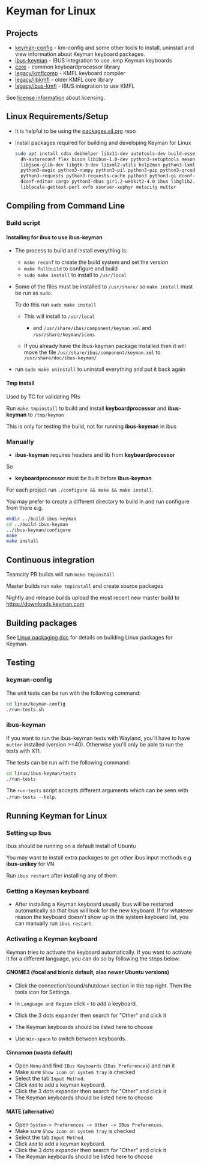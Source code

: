 # Keyman for Linux

## Projects

- [keyman-config](../../linux/keyman-config) - km-config and some other tools to install, uninstall
  and view information about Keyman keyboard packages.
- [ibus-keyman](../../linux/ibus-keyman) - IBUS integration to use .kmp Keyman keyboards
- [core](../../core) - common keyboardprocessor library
- [legacy/kmflcomp](../../linux/legacy/kmflcomp) - KMFL keyboard compiler
- [legacy/libkmfl](../../linux/legacy/libkmfl) - older KMFL core library
- [legacy/ibus-kmfl](../../linux/legacy/ibus-kmfl) - IBUS integration to use KMFL

See [license information](../../linux/LICENSE.md) about licensing.

## Linux Requirements/Setup

- It is helpful to be using the [packages.sil.org](http://packages.sil.org) repo

- Install packages required for building and developing Keyman for Linux

  ```bash
  sudo apt install cdbs debhelper libx11-dev autotools-dev build-essential \
    dh-autoreconf flex bison libibus-1.0-dev python3-setuptools meson \
    libjson-glib-dev libgtk-3-dev libxml2-utils help2man python3-lxml \
    python3-magic python3-numpy python3-pil python3-pip python3-qrcode \
    python3-requests python3-requests-cache python3 python3-gi dconf-cli \
    dconf-editor cargo python3-dbus gir1.2-webkit2-4.0 ibus libglib2.0-bin \
    liblocale-gettext-perl xvfb xserver-xephyr metacity mutter
  ```

## Compiling from Command Line

### Build script

#### Installing for ibus to use ibus-keyman

- The process to build and install everything is:

  - `make reconf` to create the build system and set the version
  - `make fullbuild` to configure and build
  - `sudo make install` to install to `/usr/local`

- Some of the files must be installed to `/usr/share/` so `make install` must be run as `sudo`.

  To do this run `sudo make install`

  - This will install to `/usr/local`
    - and `/usr/share/ibus/component/keyman.xml` and `/usr/share/keyman/icons`

  - If you already have the ibus-keyman package installed then it will move the file `/usr/share/ibus/component/keyman.xml` to `/usr/share/doc/ibus-keyman/`

- run `sudo make uninstall` to uninstall everything and put it back again

#### Tmp install

Used by TC for validating PRs

Run `make tmpinstall` to build and install **keyboardprocessor** and **ibus-keyman** to `/tmp/keyman`

This is only for testing the build, not for running **ibus-keyman** in ibus

### Manually

- **ibus-keyman** requires headers and lib from **keyboardprocessor**

So

- **keyboardprocessor** must be built before **ibus-keyman**

For each project run `./configure && make && make install`.

You may prefer to create a different directory to build in and run configure from there e.g.

```bash
mkdir ../build-ibus-keyman
cd ../build-ibus-keyman
../ibus-keyman/configure
make
make install
```

## Continuous integration

Teamcity PR builds will run `make tmpinstall`

Master builds run `make tmpinstall` and create source packages

Nightly and release builds upload the most recent new master build to <https://downloads.keyman.com>

## Building packages

See [Linux packaging doc](packaging.md)
for details on building Linux packages for Keyman.

## Testing

### keyman-config

The unit tests can be run with the following command:

```bash
cd linux/keyman-config
./run-tests.sh
```

### ibus-keyman

If you want to run the ibus-keyman tests with Wayland, you'll have to
have `mutter` installed (version >=40). Otherwise you'll only be able
to run the tests with X11.

The tests can be run with the following command:

```bash
cd linux/ibus-keyman/tests
./run-tests
```

The `run-tests` script accepts different arguments which can be seen with
`./run-tests --help`.

## Running Keyman for Linux

### Setting up Ibus

Ibus should be running on a default install of Ubuntu

You may want to install extra packages to get other ibus input methods e.g **ibus-unikey** for VN

Run `ibus restart` after installing any of them

### Getting a Keyman keyboard

- After installing a Keyman keyboard usually ibus will be restarted automatically so that ibus will
  look for the new keyboard. If for whatever reason the keyboard doesn't show up in the system
  keyboard list, you can manually run `ibus restart`.

### Activating a Keyman keyboard

Keyman tries to activate the keyboard automatically. If you want to activate it for a different
language, you can do so by following the steps below.

#### GNOME3 (focal and bionic default, also newer Ubuntu versions)

- Click the connection/sound/shutdown section in the top right. Then the tools icon for Settings.

- In `Language and Region` click `+` to add a keyboard.
- Click the 3 dots expander then search for "Other" and click it
- The Keyman keyboards should be listed here to choose

- Use `Win-space` to switch between keyboards.

#### Cinnamon (wasta default)

- Open `Menu` and find `IBus Keyboards` (`IBus Preferences`) and run it
- Make sure `Show icon on system tray` is checked
- Select the tab `Input Method`.
- Click `Add` to add a keyman keyboard.
- Click the 3 dots expander then search for "Other" and click it
- The Keyman keyboards should be listed here to choose

#### MATE (alternative)

- Open `System-> Preferences -> Other -> IBus Preferences`.
- Make sure `Show icon on system tray` is checked
- Select the tab `Input Method`.
- Click `Add` to add a keyman keyboard.
- Click the 3 dots expander then search for "Other" and click it
- The Keyman keyboards should be listed here to choose
